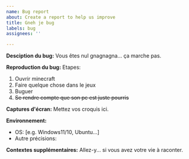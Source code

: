 ```yaml
---
name: Bug report
about: Create a report to help us improve
title: Gneh je bug
labels: bug
assignees: ''

---
```


**Desciption du bug:**
Vous êtes nul gnagnagna... ça marche pas.

**Reproduction du bug:**
Etapes:
1. Ouvrir minecraft
2. Faire quelque chose dans le jeux
3. Buguer
4. ~~Se rendre compte que son pc est juste pourris~~

**Captures d'écran:**
Mettez vos croquis ici.

**Environnement:**
 - OS: [e.g. Windows11/10, Ubuntu...]
 - Autre précisions:

**Contextes supplémentaires:**
Allez-y... si vous avez votre vie à raconter.
